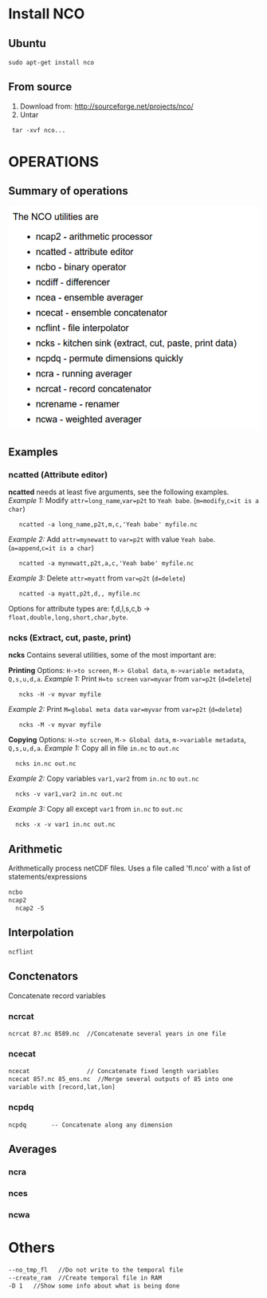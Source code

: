 # Install NCO 
## Ubuntu
  ```
  sudo apt-get install nco
  ```

## From source 
 1. Download from: http://sourceforge.net/projects/nco/
 2. Untar
 ```
  tar -xvf nco...
 ```

# OPERATIONS 

## Summary of operations

![Summary](https://github.com/olmozavala/cca_nco/blob/master/Docs/SUMMARY_of_Operators.png)


## Examples

### ncatted (Attribute editor) 

**ncatted** needs at least five arguments, see the following examples.  
*Example 1:* Modify `attr=long_name`,`var=p2t` to `Yeah babe`. (`m=modify`,`c=it is a char`)
```
   ncatted -a long_name,p2t,m,c,'Yeah babe' myfile.nc 
```
*Example 2:* Add `attr=mynewatt` to `var=p2t` with value `Yeah babe`. (`a=append`,`c=it is a char`)
```
   ncatted -a mynewatt,p2t,a,c,'Yeah babe' myfile.nc 
```
*Example 3:* Delete `attr=myatt` from `var=p2t` (`d=delete`)
```
   ncatted -a myatt,p2t,d,, myfile.nc 
```

Options for attribute types are: f,d,l,s,c,b -> `float,double,long,short,char,byte`.

### ncks (Extract, cut, paste, print) 
  **ncks** Contains several utilities, some of the most important are:

  **Printing** Options: `H->to screen`, `M-> Global data`, `m->variable metadata`, `Q,s,u,d,a`.
  *Example 1:* Print `H=to screen` `var=myvar` from `var=p2t` (`d=delete`)
  ```
     ncks -H -v myvar myfile
  ```
  *Example 2:* Print `M=global meta data` `var=myvar` from `var=p2t` (`d=delete`)
  ```
     ncks -M -v myvar myfile
  ```
  **Copying** Options: `H->to screen`, `M-> Global data`, `m->variable metadata`, `Q,s,u,d,a`.
  *Example 1:* Copy all in file `in.nc` to `out.nc`
  ```
    ncks in.nc out.nc  
  ```
  *Example 2:* Copy variables `var1,var2` from `in.nc` to `out.nc`
  ```
    ncks -v var1,var2 in.nc out.nc  
  ```
  *Example 3:* Copy all except `var1` from `in.nc` to `out.nc`
  ```
    ncks -x -v var1 in.nc out.nc  
  ```

##  Arithmetic 
  Arithmetically process netCDF files. Uses a file called 'fl.nco' with a list of statements/expressions
  ```
  ncbo
  ncap2       
    ncap2 -S
  ```
##   Interpolation 
  ```
  ncflint
  ```

##  Conctenators 
  Concatenate record variables

### ncrcat
  ```
  ncrcat 8?.nc 8589.nc  //Concatenate several years in one file
  ```

### ncecat
  ```
  ncecat                // Concatenate fixed length variables      
  ncecat 85?.nc 85_ens.nc  //Merge several outputs of 85 into one variable with [record,lat,lon] 
  ```

### ncpdq 
  ```
  ncpdq       -- Concatenate along any dimension
  ```
##  Averages 

### ncra
### nces
### ncwa

# Others 
```
--no_tmp_fl   //Do not write to the temporal file
--create_ram  //Create temporal file in RAM
-D 1   //Show some info about what is being done
```

